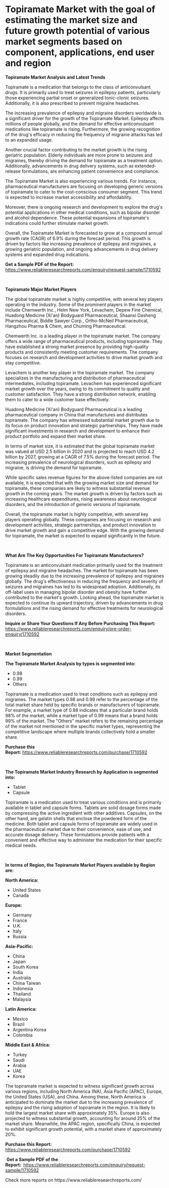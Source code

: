 <p><h1>Topiramate Market with the goal of estimating the market size and future growth potential of various market segments based on component, applications, end user and region</h1></p><p><strong>Topiramate Market Analysis and Latest Trends</strong></p>
<p><p>Topiramate is a medication that belongs to the class of anticonvulsant drugs. It is primarily used to treat seizures in epilepsy patients, particularly those experiencing partial onset or generalized tonic-clonic seizures. Additionally, it is also prescribed to prevent migraine headaches.</p><p>The increasing prevalence of epilepsy and migraine disorders worldwide is a significant driver for the growth of the Topiramate Market. Epilepsy affects millions of people globally, and the demand for effective anticonvulsant medications like topiramate is rising. Furthermore, the growing recognition of the drug's efficacy in reducing the frequency of migraine attacks has led to an expanded usage.</p><p>Another crucial factor contributing to the market growth is the rising geriatric population. Elderly individuals are more prone to seizures and migraines, thereby driving the demand for topiramate as a treatment option. Additionally, advancements in drug delivery systems, such as extended-release formulations, are enhancing patient convenience and compliance.</p><p>The Topiramate Market is also experiencing various trends. For instance, pharmaceutical manufacturers are focusing on developing generic versions of topiramate to cater to the cost-conscious consumer segment. This trend is expected to increase market accessibility and affordability.</p><p>Moreover, there is ongoing research and development to explore the drug's potential applications in other medical conditions, such as bipolar disorder and alcohol dependence. These potential expansions of topiramate's indications could further stimulate market growth.</p><p>Overall, the Topiramate Market is forecasted to grow at a compound annual growth rate (CAGR) of 6.9% during the forecast period. This growth is driven by factors like increasing prevalence of epilepsy and migraines, a growing geriatric population, and ongoing advancements in drug delivery systems and expanded drug indications.</p></p>
<p><strong>Get a Sample PDF of the Report:&nbsp;</strong> <a href="https://www.reliableresearchreports.com/enquiry/request-sample/1710592">https://www.reliableresearchreports.com/enquiry/request-sample/1710592</a></p>
<p>&nbsp;</p>
<p><strong>Topiramate Major Market Players</strong></p>
<p><p>The global topiramate market is highly competitive, with several key players operating in the industry. Some of the prominent players in the market include Chemwerth Inc., Helm New York, Levachem, Depew Fine Chemical, Huadong Medicine (Xi'an) Bodyguard Pharmaceutical, Shaanxi Dasheng Pharmaceutical, Biddle Sawyer Corp., Ortho-McNeil Pharmaceutical, Hangzhou Pharma & Chem, and Chuming Pharmaceutical. </p><p>Chemwerth Inc. is a leading player in the topiramate market. The company offers a wide range of pharmaceutical products, including topiramate. They have established a strong market presence by providing high-quality products and consistently meeting customer requirements. The company focuses on research and development activities to drive market growth and stay competitive.</p><p>Levachem is another key player in the topiramate market. The company specializes in the manufacturing and distribution of pharmaceutical intermediates, including topiramate. Levachem has experienced significant market growth over the years, owing to its commitment to quality and customer satisfaction. They have a strong distribution network, enabling them to cater to a wide customer base effectively.</p><p>Huadong Medicine (Xi'an) Bodyguard Pharmaceutical is a leading pharmaceutical company in China that manufactures and distributes topiramate. The company has witnessed substantial market growth due to its focus on product innovation and strategic partnerships. They have made significant investments in research and development to enhance their product portfolio and expand their market share.</p><p>In terms of market size, it is estimated that the global topiramate market was valued at USD 2.5 billion in 2020 and is projected to reach USD 4.2 billion by 2027, growing at a CAGR of 7.5% during the forecast period. The increasing prevalence of neurological disorders, such as epilepsy and migraine, is driving the demand for topiramate.</p><p>While specific sales revenue figures for the above-listed companies are not available, it is expected that with the growing market size and demand for topiramate, these companies are likely to witness substantial revenue growth in the coming years. The market growth is driven by factors such as increasing healthcare expenditures, rising awareness about neurological disorders, and the introduction of generic versions of topiramate.</p><p>Overall, the topiramate market is highly competitive, with several key players operating globally. These companies are focusing on research and development activities, strategic partnerships, and product innovation to drive market growth and gain a competitive edge. With the growing demand for topiramate, the market is expected to expand significantly in the future.</p></p>
<p>&nbsp;</p>
<p><strong>What Are The Key Opportunities For Topiramate Manufacturers?</strong></p>
<p><p>Topiramate is an anticonvulsant medication primarily used for the treatment of epilepsy and migraine headaches. The market for topiramate has been growing steadily due to the increasing prevalence of epilepsy and migraines globally. The drug's effectiveness in reducing the frequency and severity of seizures and migraines has led to its widespread adoption. Additionally, its off-label uses in managing bipolar disorder and obesity have further contributed to the market's growth. Looking ahead, the topiramate market is expected to continue its upward trajectory, driven by advancements in drug formulations and the rising demand for effective treatments for neurological disorders.</p></p>
<p><strong>Inquire or Share Your Questions If Any Before Purchasing This Report:</strong> <a href="https://www.reliableresearchreports.com/enquiry/pre-order-enquiry/1710592">https://www.reliableresearchreports.com/enquiry/pre-order-enquiry/1710592</a></p>
<p>&nbsp;</p>
<p><strong>Market Segmentation</strong></p>
<p><strong>The Topiramate Market Analysis by types is segmented into:</strong></p>
<p><ul><li>0.98</li><li>0.99</li><li>Others</li></ul></p>
<p><p>Topiramate is a medication used to treat conditions such as epilepsy and migraines. The market types 0.98 and 0.99 refer to the percentage of the total market share held by specific brands or manufacturers of topiramate. For example, a market type of 0.98 indicates that a particular brand holds 98% of the market, while a market type of 0.99 means that a brand holds 99% of the market. The "Others" market refers to the remaining percentage of the market not mentioned in the specific market types, representing the competitive landscape where multiple brands collectively hold a smaller share.</p></p>
<p><strong>Purchase this Report:&nbsp;</strong><a href="https://www.reliableresearchreports.com/purchase/1710592">https://www.reliableresearchreports.com/purchase/1710592</a></p>
<p>&nbsp;</p>
<p><strong>The Topiramate Market Industry Research by Application is segmented into:</strong></p>
<p><ul><li>Tablet</li><li>Capsule</li></ul></p>
<p><p>Topiramate is a medication used to treat various conditions and is primarily available in tablet and capsule forms. Tablets are solid dosage forms made by compressing the active ingredient with other additives. Capsules, on the other hand, are gelatin shells that enclose the powdered form of the medicine. Both tablet and capsule forms of topiramate are widely used in the pharmaceutical market due to their convenience, ease of use, and accurate dosage delivery. These formulations provide patients with a convenient and effective way to administer the medication for their specific medical needs.</p></p>
<p>&nbsp;</p>
<p><strong>In terms of Region, the Topiramate Market Players available by Region are:</strong></p>
<p>
    <p> <strong> North America: </strong>
        <ul>
            <li>United States</li>
            <li>Canada</li>
        </ul>
        </p> 
    <p> <strong> Europe: </strong>
        <ul>
            <li>Germany</li>
            <li>France</li>
            <li>U.K.</li>
            <li>Italy</li>
            <li>Russia</li>
        </ul>
        </p> 
    <p> <strong> Asia-Pacific: </strong>
        <ul>
            <li>China</li>
            <li>Japan</li>
            <li>South Korea</li>
            <li>India</li>
            <li>Australia</li>
            <li>China Taiwan</li>
            <li>Indonesia</li>
            <li>Thailand</li>
            <li>Malaysia</li>
        </ul>
        </p> 
    <p> <strong> Latin America: </strong>
        <ul>
            <li>Mexico</li>
            <li>Brazil</li>
            <li>Argentina Korea</li>
            <li>Colombia</li>
        </ul>
        </p> 
    <p> <strong> Middle East & Africa: </strong>
        <ul>
            <li>Turkey</li>
            <li>Saudi</li>
            <li>Arabia</li>
            <li>UAE</li>
            <li>Korea</li>
        </ul>
    </p>
    </p>
<p><p>The topiramate market is expected to witness significant growth across various regions, including North America (NA), Asia Pacific (APAC), Europe, the United States (USA), and China. Among these, North America is anticipated to dominate the market due to the increasing prevalence of epilepsy and the rising adoption of topiramate in the region. It is likely to hold the largest market share with approximately 35%. Europe is also projected to witness substantial growth, accounting for around 25% of the market share. Meanwhile, the APAC region, specifically China, is expected to exhibit significant growth potential, with a market share of approximately 20%.</p></p>
<p><strong>Purchase this Report: </strong><a href="https://www.reliableresearchreports.com/purchase/1710592">https://www.reliableresearchreports.com/purchase/1710592</a></p>
<p>&nbsp;<strong>Get a Sample PDF of the Report:&nbsp;&nbsp;</strong><a href="https://www.reliableresearchreports.com/enquiry/request-sample/1710592">https://www.reliableresearchreports.com/enquiry/request-sample/1710592</a></p>
<p><strong></strong></p>
<p>Check more reports on https://www.reliableresearchreports.com/</p>
